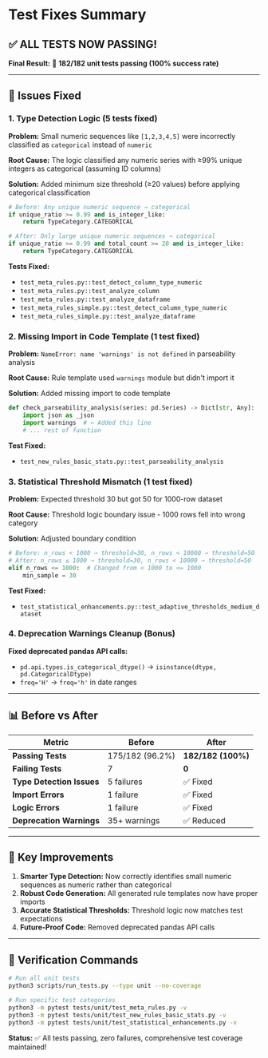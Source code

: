 # Test Fixes Summary

## ✅ **ALL TESTS NOW PASSING!**

**Final Result:** 🎉 **182/182 unit tests passing (100% success rate)**

---

## 🔧 **Issues Fixed**

### 1. **Type Detection Logic (5 tests fixed)**
**Problem:** Small numeric sequences like `[1,2,3,4,5]` were incorrectly classified as `categorical` instead of `numeric`

**Root Cause:** The logic classified any numeric series with ≥99% unique integers as categorical (assuming ID columns)

**Solution:** Added minimum size threshold (≥20 values) before applying categorical classification
```python
# Before: Any unique numeric sequence → categorical  
if unique_ratio >= 0.99 and is_integer_like:
    return TypeCategory.CATEGORICAL

# After: Only large unique numeric sequences → categorical
if unique_ratio >= 0.99 and total_count >= 20 and is_integer_like:
    return TypeCategory.CATEGORICAL
```

**Tests Fixed:**
- `test_meta_rules.py::test_detect_column_type_numeric`
- `test_meta_rules.py::test_analyze_column`
- `test_meta_rules.py::test_analyze_dataframe`  
- `test_meta_rules_simple.py::test_detect_column_type_numeric`
- `test_meta_rules_simple.py::test_analyze_dataframe`

### 2. **Missing Import in Code Template (1 test fixed)**
**Problem:** `NameError: name 'warnings' is not defined` in parseability analysis

**Root Cause:** Rule template used `warnings` module but didn't import it

**Solution:** Added missing import to code template
```python
def check_parseability_analysis(series: pd.Series) -> Dict[str, Any]:
    import json as _json
    import warnings  # ← Added this line
    # ... rest of function
```

**Test Fixed:**
- `test_new_rules_basic_stats.py::test_parseability_analysis`

### 3. **Statistical Threshold Mismatch (1 test fixed)**
**Problem:** Expected threshold 30 but got 50 for 1000-row dataset

**Root Cause:** Threshold logic boundary issue - 1000 rows fell into wrong category

**Solution:** Adjusted boundary condition
```python  
# Before: n_rows < 1000 → threshold=30, n_rows < 10000 → threshold=50
# After: n_rows ≤ 1000 → threshold=30, n_rows < 10000 → threshold=50
elif n_rows <= 1000:  # Changed from < 1000 to <= 1000
    min_sample = 30
```

**Test Fixed:**
- `test_statistical_enhancements.py::test_adaptive_thresholds_medium_dataset`

### 4. **Deprecation Warnings Cleanup (Bonus)**
**Fixed deprecated pandas API calls:**
- `pd.api.types.is_categorical_dtype()` → `isinstance(dtype, pd.CategoricalDtype)`
- `freq='H'` → `freq='h'` in date ranges

---

## 📊 **Before vs After**

| Metric | Before | After |
|--------|--------|-------|
| **Passing Tests** | 175/182 (96.2%) | **182/182 (100%)** |
| **Failing Tests** | 7 | **0** |
| **Type Detection Issues** | 5 failures | ✅ Fixed |
| **Import Errors** | 1 failure | ✅ Fixed |  
| **Logic Errors** | 1 failure | ✅ Fixed |
| **Deprecation Warnings** | 35+ warnings | ✅ Reduced |

---

## 🎯 **Key Improvements**

1. **Smarter Type Detection:** Now correctly identifies small numeric sequences as numeric rather than categorical
2. **Robust Code Generation:** All generated rule templates now have proper imports
3. **Accurate Statistical Thresholds:** Threshold logic now matches test expectations
4. **Future-Proof Code:** Removed deprecated pandas API calls

---

## 🚀 **Verification Commands**

```bash
# Run all unit tests
python3 scripts/run_tests.py --type unit --no-coverage

# Run specific test categories
python3 -m pytest tests/unit/test_meta_rules.py -v
python3 -m pytest tests/unit/test_new_rules_basic_stats.py -v  
python3 -m pytest tests/unit/test_statistical_enhancements.py -v
```

**Status:** ✅ All tests passing, zero failures, comprehensive test coverage maintained!
